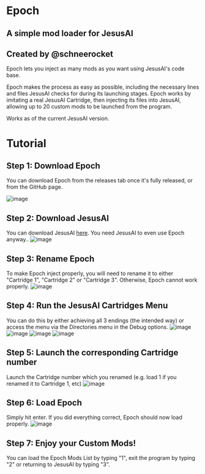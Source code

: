 # Epoch
## A simple mod loader for JesusAI
## Created by @schneerocket

Epoch lets you inject as many mods as you want using JesusAI's code base.

Epoch makes the process as easy as possible, including the necessary lines and files JesusAI
checks for during its launching stages. Epoch works by imitating a real JesusAI Cartridge, then
injecting its files into JesusAI, allowing up to 20 custom mods to be launched from the program.

Works as of the current JesusAI version.

# Tutorial
## Step 1: Download Epoch

You can download Epoch from the releases tab once it's fully released, 
or from the GitHub page.

![image](https://user-images.githubusercontent.com/96433729/148458481-280af397-e9c1-4d99-a595-073212bd6d6c.png)

## Step 2: Download JesusAI

You can download JesusAI [here](https://github.com/JesusAIexperience/JesusAI).
You need JesusAI to even use Epoch anyway..
![image](https://user-images.githubusercontent.com/96433729/148458672-acfa025f-b672-41ea-a70f-44b5a70aec8e.png)

## Step 3: Rename Epoch

To make Epoch inject properly, you will need to rename it to either "Cartridge 1", 
"Cartridge 2" or "Cartridge 3". Otherwise, Epoch cannot work properly.
![image](https://user-images.githubusercontent.com/96433729/148458778-0593b822-3059-497f-ae5b-57b60cb8e42e.png)

## Step 4: Run the JesusAI Cartridges Menu

You can do this by either achieving all 3 endings (the intended way) or access the menu via
the Directories menu in the Debug options.
![image](https://user-images.githubusercontent.com/96433729/148458931-ccdc6140-341a-4218-8cdd-406a4837cf2a.png)
![image](https://user-images.githubusercontent.com/96433729/148458947-76e73f79-7475-4bae-8abf-7c559061192b.png)
![image](https://user-images.githubusercontent.com/96433729/148458978-90d8c125-5eb5-46f2-a39e-346e3ee16c41.png)
![image](https://user-images.githubusercontent.com/96433729/148459003-e9a96d91-13bc-431a-97f1-c4824217fb29.png)

## Step 5: Launch the corresponding Cartridge number

Launch the Cartridge number which you renamed (e.g. load 1 if you renamed it to Cartridge 1, etc)
![image](https://user-images.githubusercontent.com/96433729/148459102-256c5435-e8ea-4c16-8048-bf07b5e12954.png)

## Step 6: Load Epoch

Simply hit enter. If you did everything correct, Epoch should now load properly.
![image](https://user-images.githubusercontent.com/96433729/148459189-80238d34-b745-41a4-a1ed-ab705babd215.png)

## Step 7: Enjoy your Custom Mods!

You can load the Epoch Mods List by typing "1", exit the program by typing 
"2" or returning to JesusAI by typing "3".
